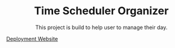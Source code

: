 <h1 align="center">Time Scheduler Organizer</h1>

<p align="center">This project is build to help user to manage their day.</p>

[Deployment Website](https://jonjon50.github.io/Time-Scheduler-Organizer/) 